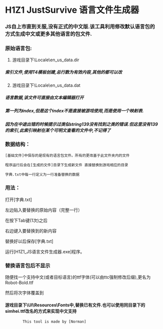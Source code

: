 # H1Z1 JustSurvive 语言文件生成器

### JS自上市直到关服,没有正式的中文版.该工具利用修改默认语言包的方式生成中文或更多其他语言的包文件.

### 原始语言包:
1. 游戏目录下\Locale\en_us_data.dir
##### 索引文件,使用T4模板创建,总行数为有效内容,其他的都可以改
2. 游戏目录下\Locale\en_us_data.dat 
##### 语言数据,该文件可直接由文本编辑器打开
##### 第一列为index,但是这个index不是直接被游戏使用,而是使用一个映射表.
##### 因为在中途出错的时候提示过类似string139没有找到之类的错误.但这里没有139的索引,此索引映射在某个可明文查看的文件中,不记得了



### **数据结构：**

    [基础文件]中保存的是现有的语言包文件。所有的更改基于此文件夹内的文件

	程序运行后会在[生成的文件]目录下生成新文件 直接替换到游戏相应的目录

	字典.txt中每一行定义为一行准备替换的数据
### **用法：**

打开[字典.txt]

左边贴入要替换的原始内容（完整一行）

在按下Tab键(1次)之后

右边键入要替换到的新内容

替换好以后保存[字典.txt]

运行[H1Z1_JS语言文件生成器.exe]程序。


### **替换语言包后不显示**
随便找一个支持中文(或者目标语言)的ttf字体(可以由ttc强制修改后缀),更名为Robot-Bold.ttf

然后将次字体覆盖到

####  游戏目录下\UI\Resources\Fonts中,替换已有文件.也可以使用同目录下的simhei.ttf改名的方式来实现中文支持


			This tool is made by [Norman]



